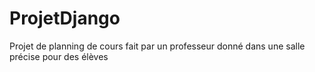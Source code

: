 # ProjetDjango
Projet de planning de cours fait par un professeur donné dans une salle précise pour des élèves 
